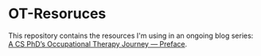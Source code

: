 # OT-Resoruces

This repository contains the resources I'm using in an ongoing blog series: [A CS PhD’s Occupational Therapy Journey — Preface](https://yixue-zhao.medium.com/a-cs-phds-occupational-therapy-journey-preface-db8df9e6387c?source=friends_link&sk=e3a193b81612141497bd613d817fc2c5).
